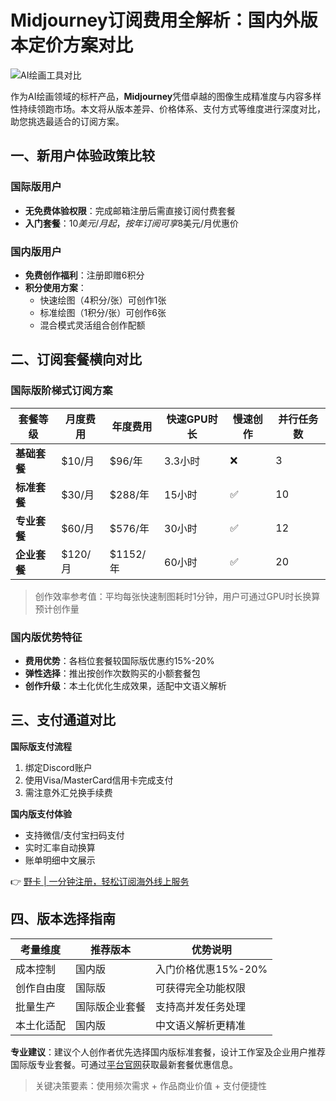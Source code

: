# Midjourney订阅费用全解析：国内外版本定价方案对比

![AI绘画工具对比](https://via.placeholder.com/800x400)

作为AI绘画领域的标杆产品，**Midjourney**凭借卓越的图像生成精准度与内容多样性持续领跑市场。本文将从版本差异、价格体系、支付方式等维度进行深度对比，助您挑选最适合的订阅方案。

## 一、新用户体验政策比较
### 国际版用户
- **无免费体验权限**：完成邮箱注册后需直接订阅付费套餐
- **入门套餐**：$10美元/月起，按年订阅可享$8美元/月优惠价

### 国内版用户
- **免费创作福利**：注册即赠6积分
- **积分使用方案**：
  - 快速绘图（4积分/张）可创作1张
  - 标准绘图（1积分/张）可创作6张
  - 混合模式灵活组合创作配额

## 二、订阅套餐横向对比
### 国际版阶梯式订阅方案
| 套餐等级       | 月度费用   | 年度费用     | 快速GPU时长 | 慢速创作 | 并行任务数 |
|----------------|------------|--------------|-------------|----------|------------|
| **基础套餐**   | $10/月     | $96/年       | 3.3小时     | ❌        | 3          |
| **标准套餐**   | $30/月     | $288/年      | 15小时      | ✅        | 10         |
| **专业套餐**   | $60/月     | $576/年      | 30小时      | ✅        | 12         |
| **企业套餐**   | $120/月    | $1152/年     | 60小时      | ✅        | 20         |

> 创作效率参考值：平均每张快速制图耗时1分钟，用户可通过GPU时长换算预计创作量

### 国内版优势特征
- **费用优势**：各档位套餐较国际版优惠约15%-20%
- **弹性选择**：推出按创作次数购买的小额套餐包
- **创作升级**：本土化优化生成效果，适配中文语义解析

## 三、支付通道对比
**国际版支付流程**  
1. 绑定Discord账户  
2. 使用Visa/MasterCard信用卡完成支付  
3. 需注意外汇兑换手续费  

**国内版支付体验**  
- 支持微信/支付宝扫码支付
- 实时汇率自动换算
- 账单明细中文展示

👉 [野卡 | 一分钟注册，轻松订阅海外线上服务](https://bbtdd.com/yeka)

## 四、版本选择指南
| 考量维度       | 推荐版本         | 优势说明                  |
|----------------|------------------|--------------------------|
| 成本控制       | 国内版           | 入门价格优惠15%-20%      |
| 创作自由度     | 国际版           | 可获得完全功能权限       |
| 批量生产       | 国际版企业套餐   | 支持高并发任务处理       |
| 本土化适配     | 国内版           | 中文语义解析更精准       |

**专业建议**：建议个人创作者优先选择国内版标准套餐，设计工作室及企业用户推荐国际版专业套餐。可通过[平台官网](https://bbtdd.com/yeka)获取最新套餐优惠信息。

> 关键决策要素：使用频次需求 + 作品商业价值 + 支付便捷性